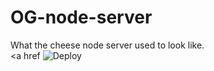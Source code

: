 # OG-node-server
What the cheese node server used to look like.
<br>
<a href
  <img src="https://www.herokucdn.com/deploy/button.svg" alt="Deploy">
</a>
